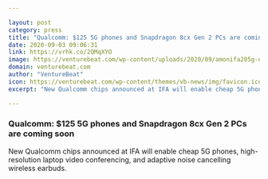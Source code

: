 ```yaml
---

layout: post
category: press
title: "Qualcomm: $125 5G phones and Snapdragon 8cx Gen 2 PCs are coming soon"
date: 2020-09-03 09:06:31
link: https://vrhk.co/2QMqXYO
image: https://venturebeat.com/wp-content/uploads/2020/09/amonifa205g-e1598977309840.jpg?w=1200&strip=all
domain: venturebeat.com
author: "VentureBeat"
icon: https://venturebeat.com/wp-content/themes/vb-news/img/favicon.ico
excerpt: "New Qualcomm chips announced at IFA will enable cheap 5G phones, high-resolution laptop video conferencing, and adaptive noise cancelling wireless earbuds."

---
```


### Qualcomm: $125 5G phones and Snapdragon 8cx Gen 2 PCs are coming soon

New Qualcomm chips announced at IFA will enable cheap 5G phones, high-resolution laptop video conferencing, and adaptive noise cancelling wireless earbuds.